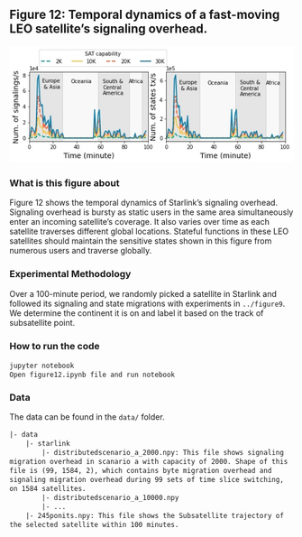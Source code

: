 ## Figure 12: Temporal dynamics of a fast-moving LEO satellite’s signaling overhead.

<div align=center><img src="./figure12.jpg" width=""></div>

### What is this figure about

Figure 12 shows the temporal dynamics of Starlink’s signaling overhead. 
Signaling overhead is bursty as static users in the same area simultaneously enter an incoming satellite’s coverage. It also varies over time as each satellite traverses different global locations. 
Stateful functions in these LEO satellites should maintain the sensitive states shown in this figure from numerous users and traverse globally.

### Experimental Methodology

Over a 100-minute period, we randomly picked a satellite in Starlink and followed its signaling and state migrations with experiments in `../figure9`. We determine the continent it is on and label it based on the track of subsatellite point.

### How to run the code
```
jupyter notebook
Open figure12.ipynb file and run notebook
```

### Data
The data can be found in the `data/` folder.

	|- data
		|- starlink
			|- distributedscenario_a_2000.npy: This file shows signaling migration overhead in scanario a with capacity of 2000. Shape of this file is (99, 1584, 2), which contains byte migration overhead and signaling migration overhead during 99 sets of time slice switching, on 1584 satellites.
			|- distributedscenario_a_10000.npy
			|- ...
		|- 245ponits.npy: This file shows the Subsatellite trajectory of the selected satellite within 100 minutes.

